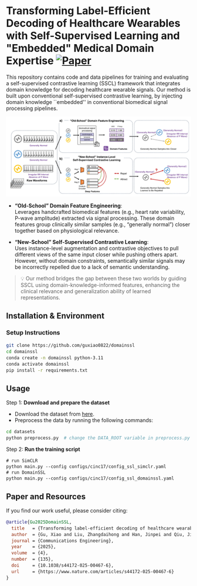 # Transforming Label-Efficient Decoding of Healthcare Wearables with Self-Supervised Learning and "Embedded" Medical Domain Expertise [![Paper](https://img.shields.io/badge/Paper-Nature_Comm_Engineering-blue)](https://www.nature.com/articles/s44172-025-00467-6)
 
This repository contains code and data pipelines for training and evaluating a self-supervised contrastive learning (SSCL) framework that integrates domain knowledge for decoding healthcare wearable signals. 
Our method is built upon conventional self-supervised contrastive learning, by injecting domain knowledge ``embedded'' in conventional biomedical signal processing pipelines.


![Framework Overview](./msc/motivation.png)  

- **“Old-School” Domain Feature Engineering**:  
  Leverages handcrafted biomedical features (e.g., heart rate variability, P-wave amplitude) extracted via signal processing. These domain features group clinically similar samples (e.g., “generally normal”) closer together based on physiological relevance.

- **“New-School” Self-Supervised Contrastive Learning**:  
  Uses instance-level augmentation and contrastive objectives to pull different views of the same input closer while pushing others apart. However, without domain constraints, semantically similar signals may be incorrectly repelled due to a lack of semantic understanding.

> 💡 Our method bridges the gap between these two worlds by guiding SSCL using domain-knowledge-informed features, enhancing the clinical relevance and generalization ability of learned representations.


## Installation & Environment  

### Setup Instructions  
```bash
git clone https://github.com/guxiao0822/domainssl
cd domainssl
conda create -n domainssl python-3.11
conda activate domainssl
pip install -r requirements.txt
```

## Usage

Step 1: **Download and prepare the dataset**

- Download the dataset from [here](https://physionet.org/content/challenge-2017/1.0.0/).
- Preprocess the data by running the following commands:
```bash
cd datasets
python preprocess.py  # change the DATA_ROOT variable in preprocess.py to your dataset path
```

Step 2: **Run the training script**
```
# run SimCLR 
python main.py --config configs/cinc17/config_ssl_simclr.yaml
# run DomainSSL
python main.py --config configs/cinc17/config_ssl_domainssl.yaml
```

## Paper and Resources
If you find our work useful, please consider citing:
```bibtex
@article{Gu2025DomainSSL,
  title   = {Transforming label‑efficient decoding of healthcare wearables with self‑supervised learning and “embedded” medical domain expertise},
  author  = {Gu, Xiao and Liu, Zhangdaihong and Han, Jinpei and Qiu, Jianing and Fang, Wenfei and Lu, Lei and Clifton, Lei and Zhang, Yuan‑Ting and Clifton, David A.},
  journal = {Communications Engineering},
  year    = {2025},
  volume  = {4},
  number  = {135},
  doi     = {10.1038/s44172-025-00467-6},
  url     = {https://www.nature.com/articles/s44172-025-00467-6}
}
```


